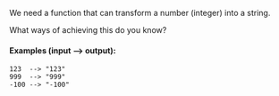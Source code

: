 We need a function that can transform a number (integer) into a string.

What ways of achieving this do you know?

#### Examples (input --> output):
```
123  --> "123"
999  --> "999"
-100 --> "-100"
```